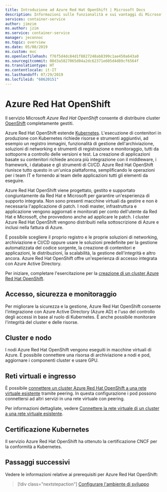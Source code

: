 ```yaml
---
title: Introduzione ad Azure Red Hat OpenShift | Microsoft Docs
description: Informazioni sulle funzionalità e sui vantaggi di Microsoft Azure Red Hat OpenShift per la distribuzione e la gestione di applicazioni basate su contenitori.
services: container-service
author: jimzim
ms.author: jzim
ms.service: container-service
manager: jeconnoc
ms.topic: overview
ms.date: 05/08/2019
ms.custom: mvc
ms.openlocfilehash: f76f5d4dc84d1f8827248ab8399c1ae450a643a0
ms.sourcegitcommit: 08d3a5827065d04a2dc62371e605d4d89cf6564f
ms.translationtype: HT
ms.contentlocale: it-IT
ms.lasthandoff: 07/29/2019
ms.locfileid: "68620151"
---
```

# <a name="azure-red-hat-openshift"></a>Azure Red Hat OpenShift

Il servizio Microsoft *Azure Red Hat OpenShift* consente di distribuire cluster [OpenShift](https://www.openshift.com/) completamente gestiti.

Azure Red Hat OpenShift estende [Kubernetes](https://kubernetes.io/). L'esecuzione di contenitori in produzione con Kubernetes richiede risorse e strumenti aggiuntivi, ad esempio un registro immagini, funzionalità di gestione dell'archiviazione, soluzioni di networking e strumenti di registrazione e monitoraggio, tutti da sottoporre a controllo delle versioni e test. La creazione di applicazioni basate su contenitori richiede ancora più integrazione con il middleware, i framework, i database e gli strumenti di CI/CD. Azure Red Hat OpenShift riunisce tutto questo in un'unica piattaforma, semplificando le operazioni per i team IT e fornendo ai team delle applicazioni tutti gli elementi da eseguire.

Azure Red Hat OpenShift viene progettato, gestito e supportato congiuntamente da Red Hat e Microsoft per garantire un'esperienza di supporto integrata. Non sono presenti macchine virtuali da gestire e non è necessaria l'applicazione di patch. I nodi master, infrastruttura e applicazione vengono aggiornati e monitorati per conto dell'utente da Red Hat e Microsoft, che provvedono anche ad applicare le patch. I cluster Azure Red Hat OpenShift vengono distribuiti nella sottoscrizione di Azure e inclusi nella fattura di Azure.

È possibile scegliere il proprio registro e le proprie soluzioni di networking, archiviazione e CI/CD oppure usare le soluzioni predefinite per la gestione automatizzata del codice sorgente, la creazione di contenitori e applicazioni, le distribuzioni, la scalabilità, la gestione dell'integrità e altro ancora. Azure Red Hat OpenShift offre un'esperienza di accesso integrata con Azure Active Directory.

Per iniziare, completare l'esercitazione per la [creazione di un cluster Azure Red Hat OpenShift](tutorial-create-cluster.md).

## <a name="access-security-and-monitoring"></a>Accesso, sicurezza e monitoraggio

Per migliorare la sicurezza e la gestione, Azure Red Hat OpenShift consente l'integrazione con Azure Active Directory (Azure AD) e l'uso del controllo degli accessi in base al ruolo di Kubernetes. È anche possibile monitorare l'integrità del cluster e delle risorse.

## <a name="cluster-and-node"></a>Cluster e nodo

I nodi Azure Red Hat OpenShift vengono eseguiti in macchine virtuali di Azure. È possibile connettere una risorsa di archiviazione a nodi e pod, aggiornare i componenti cluster e usare GPU.

## <a name="virtual-networks-and-ingress"></a>Reti virtuali e ingresso

È possibile [connettere un cluster Azure Red Hat OpenShift a una rete virtuale esistente](https://docs.microsoft.com/azure/openshift/tutorial-create-cluster#optional-connect-the-clusters-virtual-network-to-an-existing-virtual-network) tramite peering. In questa configurazione i pod possono connettersi ad altri servizi in una rete virtuale con peering.

Per informazioni dettagliate, vedere [Connettere la rete virtuale di un cluster a una rete virtuale esistente](tutorial-create-cluster.md#optional-connect-the-clusters-virtual-network-to-an-existing-virtual-network).

## <a name="kubernetes-certification"></a>Certificazione Kubernetes

Il servizio Azure Red Hat OpenShift ha ottenuto la certificazione CNCF per la conformità a Kubernetes.

## <a name="next-steps"></a>Passaggi successivi

Vedere le informazioni relative ai prerequisiti per Azure Red Hat OpenShift:

> [!div class="nextstepaction"]
> [Configurare l'ambiente di sviluppo](howto-setup-environment.md)
